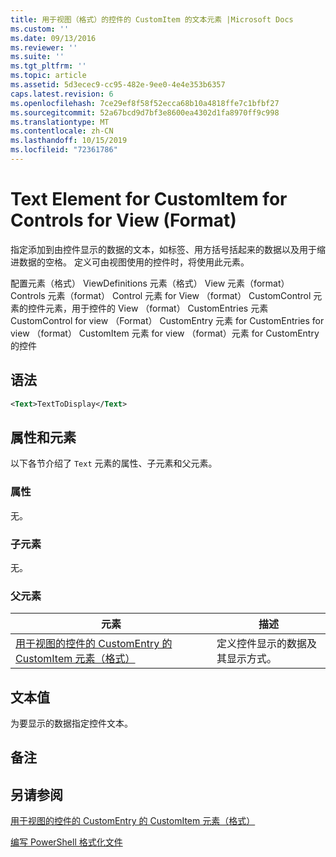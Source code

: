 ```yaml
---
title: 用于视图（格式）的控件的 CustomItem 的文本元素 |Microsoft Docs
ms.custom: ''
ms.date: 09/13/2016
ms.reviewer: ''
ms.suite: ''
ms.tgt_pltfrm: ''
ms.topic: article
ms.assetid: 5d3ecec9-cc95-482e-9ee0-4e4e353b6357
caps.latest.revision: 6
ms.openlocfilehash: 7ce29ef8f58f52ecca68b10a4818ffe7c1bfbf27
ms.sourcegitcommit: 52a67bcd9d7bf3e8600ea4302d1fa8970ff9c998
ms.translationtype: MT
ms.contentlocale: zh-CN
ms.lasthandoff: 10/15/2019
ms.locfileid: "72361786"
---
```

# <a name="text-element-for-customitem-for-controls-for-view-format"></a>Text Element for CustomItem for Controls for View (Format)

指定添加到由控件显示的数据的文本，如标签、用方括号括起来的数据以及用于缩进数据的空格。 定义可由视图使用的控件时，将使用此元素。

配置元素（格式） ViewDefinitions 元素（格式） View 元素（format） Controls 元素（format） Control 元素 for View （format） CustomControl 元素的控件元素，用于控件的 View （format） CustomEntries 元素CustomControl for view （Format） CustomEntry 元素 for CustomEntries for view （format） CustomItem 元素 for view （format）元素 for CustomEntry 的控件

## <a name="syntax"></a>语法

```xml
<Text>TextToDisplay</Text>
```

## <a name="attributes-and-elements"></a>属性和元素

以下各节介绍了 `Text` 元素的属性、子元素和父元素。

### <a name="attributes"></a>属性

无。

### <a name="child-elements"></a>子元素

无。

### <a name="parent-elements"></a>父元素

|元素|描述|
|-------------|-----------------|
|[用于视图的控件的 CustomEntry 的 CustomItem 元素（格式）](./customitem-element-for-customentry-for-controls-for-view-format.md)|定义控件显示的数据及其显示方式。|

## <a name="text-value"></a>文本值

为要显示的数据指定控件文本。

## <a name="remarks"></a>备注

## <a name="see-also"></a>另请参阅

[用于视图的控件的 CustomEntry 的 CustomItem 元素（格式）](./customitem-element-for-customentry-for-controls-for-view-format.md)

[编写 PowerShell 格式化文件](./writing-a-powershell-formatting-file.md)
